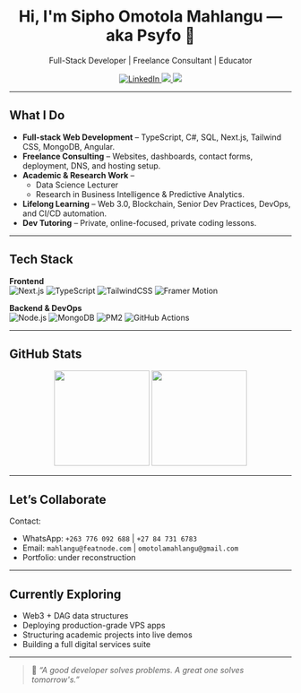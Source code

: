 <!-- Profile Header -->
<h1 align="center">Hi, I'm Sipho Omotola Mahlangu — aka Psyfo 👋</h1>
<p align="center">
  Full-Stack Developer | Freelance Consultant | Educator
</p>

<p align="center">
  <a href="[https://linkedin.com/in/psyfo](https://www.linkedin.com/in/sipho-mahlangu/)" target="_blank">
    <img src="https://img.shields.io/badge/LinkedIn-blue?logo=linkedin" alt="LinkedIn" />
  </a>
  <a href="https://github.com/Psyfo" target="_blank">
    <img src="https://img.shields.io/github/followers/psyfo?label=GitHub&style=social" />
  </a>
  <a href="mailto:omotolamahlangu@gmail.com">
    <img src="https://img.shields.io/badge/Email-me-red?logo=gmail" />
  </a>
</p>

---

## What I Do

- **Full-stack Web Development** – TypeScript, C#, SQL, Next.js, Tailwind CSS, MongoDB, Angular.
- **Freelance Consulting** – Websites, dashboards, contact forms, deployment, DNS, and hosting setup.
- **Academic & Research Work** – 
  - Data Science Lecturer
  - Research in Business Intelligence & Predictive Analytics.
- **Lifelong Learning** – Web 3.0, Blockchain, Senior Dev Practices, DevOps, and CI/CD automation.
- **Dev Tutoring** – Private, online-focused, private coding lessons.

---

## Tech Stack

**Frontend**  
![Next.js](https://img.shields.io/badge/-Next.js-black?logo=next.js&logoColor=white)
![TypeScript](https://img.shields.io/badge/-TypeScript-007acc?logo=typescript&logoColor=white)
![TailwindCSS](https://img.shields.io/badge/-TailwindCSS-38b2ac?logo=tailwind-css&logoColor=white)
![Framer Motion](https://img.shields.io/badge/-Framer--Motion-black?logo=framer&logoColor=white)

**Backend & DevOps**  
![Node.js](https://img.shields.io/badge/-Node.js-339933?logo=nodedotjs&logoColor=white)
![MongoDB](https://img.shields.io/badge/-MongoDB-4ea94b?logo=mongodb&logoColor=white)
![PM2](https://img.shields.io/badge/-PM2-2b2b2b?logo=pm2&logoColor=white)
![GitHub Actions](https://img.shields.io/badge/-GitHub%20Actions-2088FF?logo=github-actions&logoColor=white)

---

## GitHub Stats

<p align="center">
  <img src="https://github-readme-stats.vercel.app/api?username=psyfo&show_icons=true&theme=radical" height="170" />
  <img src="https://github-readme-stats.vercel.app/api/top-langs/?username=psyfo&layout=compact&theme=radical" height="170" />
</p>

---

## Let’s Collaborate

Contact:  
- WhatsApp: `+263 776 092 688` | `+27 84 731 6783` 
- Email: `mahlangu@featnode.com` | `omotolamahlangu@gmail.com` 
- Portfolio: under reconstruction

---

## Currently Exploring

- Web3 + DAG data structures  
- Deploying production-grade VPS apps  
- Structuring academic projects into live demos  
- Building a full digital services suite  

---

> 🧠 _“A good developer solves problems. A great one solves tomorrow's.”_

